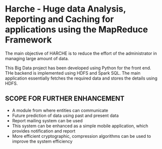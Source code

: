 # Harche - Huge data Analysis, Reporting and Caching for applications using the MapReduce Framework 

The main objective of HARCHE is to reduce the effort of the administrator in managing large amount of data.

This Big Data project has been developed using Python for the front end. THe backend is implemented using HDFS and Spark SQL. The main application essentially fetches the required data and stores the details using HDFS. 

## SCOPE FOR FURTHER ENHANCEMENT
 
  - A module from where entities can communicate
  - Future prediction of data using past and present data
  - Report mailing system can be used
  - This system can be enhanced as a simple mobile application, which provides notification and report
  - More efficient cryptographic, compression algorithms can be used to improve the system efficiency 
  

